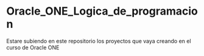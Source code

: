 # Oracle_ONE_Logica_de_programacion
Estare subiendo en este repositorio los proyectos que vaya creando en el curso de Oracle ONE
